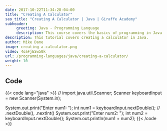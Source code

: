 ```yaml
---
date: 2017-10-22T11:34:28-04:00
title: "Creating A Calculator"
seo_title: "Creating A Calculator | Java | Giraffe Academy"
subheader:
     greeting: Java - Programming Language
     description: This course covers the basics of programming in Java. Work your way through the videos and we'll teach you everything you need to know to start your programming journey!
description: This tutorial covers creating a calculator in Java.
author: Mike Dane
image: creating-a-calculator.png
video: 4oaFjESw50k
url: /programming-languages/java/creating-a-calculator/
weight: 10
---
```


## Code

{{< code lang="java" >}}
// import java.util.Scanner;
Scanner keyboardInput = new Scanner(System.in);

System.out.print("Enter num1: ");
int num1 = keyboardInput.nextDouble(); // .nextDouble(), .nextInt()
System.out.print("Enter num2: ");
int num2 = keyboardInput.nextDouble();
System.out.println(num1 + num2);
{{< /code >}}